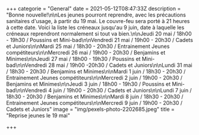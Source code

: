+++
categorie = "General"
date = 2021-05-12T08:47:33Z
description = "Bonne nouvelle!\n\nLes jeunes pourront reprendre, avec les précautions sanitaires d'usage, à partir du 19 mai. Le couvre-feu sera porté à 21 heures à cette date. Voici la liste les créneaux  jusqu'au 9 juin, date à laquelle les créneaux reprendront normalement si tout va bien.\n\nJeudi 20 mai / 18h00 - 19h30 / Poussins et Mini-bad\n\nVendredi 21 mai / 19h00 - 20h30 / Cadets et Juniors\n\nMardi 25 mai / 18h30 - 20h30 / Entrainement Jeunes compétiteurs\n\nMercredi 26 mai / 19h00 - 20h30 / Benjamins et Minimes\n\nJeudi 27 mai / 18h00 - 19h30 / Poussins et Mini-bad\n\nVendredi 28 mai / 19h00 -20h30 / Cadets et Juniors\n\nLundi 31 mai / 18h30 - 20h30 / Benjamins et Minimes\n\nMardi 1 juin / 18h30 - 20h30 / Entrainement Jeunes compétiteurs\n\nMercredi 2 juin / 19h00 - 20h30 / Benjamins et Minimes\n\nJeudi 3 juin / 18h00 - 19h30 / Poussins et Mini-bad\n\nVendredi 4 juin / 19h00 - 20h30 / Cadets et Juniors\n\nLundi 7 juin / 18h30 - 20h30 / Benjamins et Minimes\n\nMardi 8 juin / 18h30 - 20h30 / Entrainement Jeunes compétiteurs\n\nMercredi 9 juin / 19h00 - 20h30 / Cadets et Juniors"
image = "img/pexels-photo-2202685.jpeg"
title = "Reprise jeunes le 19 mai"

+++
